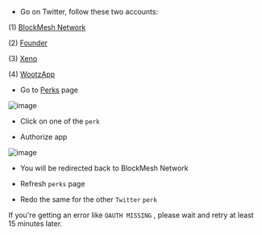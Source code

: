 
* Go on Twitter, follow these two accounts:

(1) [BlockMesh Network](https://x.com/blockmesh_xyz)

(2) [Founder](https://x.com/__OhadDahan__)

(3) [Xeno](https://x.com/Xenopus_v1)

(4) [WootzApp](https://x.com/WootzApp)

* Go to [Perks](https://app.blockmesh.xyz/ui/perks) page

![image](https://github.com/user-attachments/assets/bb861138-06ff-49b1-bf82-caed253b2359)

* Click on one of the `perk`

* Authorize app

![image](https://github.com/user-attachments/assets/73602cc3-0b7a-4cfd-8f98-b37a091bb17d)

* You will be redirected back to BlockMesh Network

* Refresh `perks` page

* Redo the same for the other `Twitter` `perk`

If you're getting an error like `OAUTH MISSING` , please wait and retry at least 15 minutes later.
